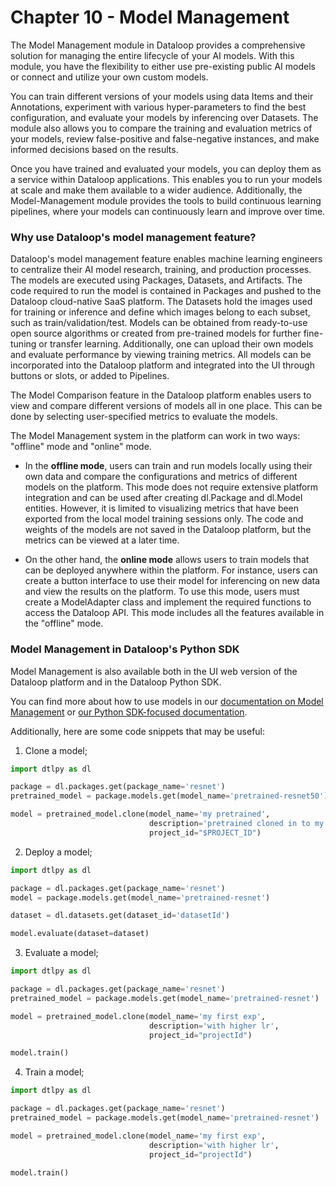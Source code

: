 # Chapter 10 - Model Management

The Model Management module in Dataloop provides a comprehensive solution for managing the entire lifecycle of your AI models. With this module, you have the flexibility to either use pre-existing public AI models or connect and utilize your own custom models.

You can train different versions of your models using data Items and their Annotations, experiment with various hyper-parameters to find the best configuration, and evaluate your models by inferencing over Datasets. The module also allows you to compare the training and evaluation metrics of your models, review false-positive and false-negative instances, and make informed decisions based on the results.

Once you have trained and evaluated your models, you can deploy them as a service within Dataloop applications. This enables you to run your models at scale and make them available to a wider audience. Additionally, the Model-Management module provides the tools to build continuous learning pipelines, where your models can continuously learn and improve over time.

### Why use Dataloop's model management feature?

Dataloop's model management feature enables machine learning engineers to centralize their AI model research, training, and production processes. The models are executed using Packages, Datasets, and Artifacts. The code required to run the model is contained in Packages and pushed to the Dataloop cloud-native SaaS platform. The Datasets hold the images used for training or inference and define which images belong to each subset, such as train/validation/test. Models can be obtained from ready-to-use open source algorithms or created from pre-trained models for further fine-tuning or transfer learning. Additionally, one can upload their own models and evaluate performance by viewing training metrics. All models can be incorporated into the Dataloop platform and integrated into the UI through buttons or slots, or added to Pipelines.

The Model Comparison feature in the Dataloop platform enables users to view and compare different versions of models all in one place. This can be done by selecting user-specified metrics to evaluate the models.

The Model Management system in the platform can work in two ways: "offline" mode and "online" mode.

* In the **offline mode**, users can train and run models locally using their own data and compare the configurations and metrics of different models on the platform. This mode does not require extensive platform integration and can be used after creating dl.Package and dl.Model entities. However, it is limited to visualizing metrics that have been exported from the local model training sessions only. The code and weights of the models are not saved in the Dataloop platform, but the metrics can be viewed at a later time.

* On the other hand, the **online mode** allows users to train models that can be deployed anywhere within the platform. For instance, users can create a button interface to use their model for inferencing on new data and view the results on the platform. To use this mode, users must create a ModelAdapter class and implement the required functions to access the Dataloop API. This mode includes all the features available in the "offline" mode.

### Model Management in Dataloop's Python SDK

Model Management is also available both in the UI web version of the Dataloop platform and in the Dataloop Python SDK.

You can find more about how to use models in our [documentation on Model Management](https://dlportal-demo.redoc.ly/tutorials/model_management/) or [our Python SDK-focused documentation](https://sdk-docs.dataloop.ai/en/latest/tutorials.html#model-management).

Additionally, here are some code snippets that may be useful:
1. Clone a model;
```python
import dtlpy as dl

package = dl.packages.get(package_name='resnet')
pretrained_model = package.models.get(model_name='pretrained-resnet50')

model = pretrained_model.clone(model_name='my pretrained',
                               description='pretrained cloned in to my project',
                               project_id="$PROJECT_ID")
```
2. Deploy a model;
```python
import dtlpy as dl

package = dl.packages.get(package_name='resnet')
model = package.models.get(model_name='pretrained-resnet')

dataset = dl.datasets.get(dataset_id='datasetId')

model.evaluate(dataset=dataset)
```
3. Evaluate a model;
```python
import dtlpy as dl

package = dl.packages.get(package_name='resnet')
pretrained_model = package.models.get(model_name='pretrained-resnet')

model = pretrained_model.clone(model_name='my first exp',
                               description='with higher lr',
                               project_id="projectId")

model.train()
```
4. Train a model;
```python
import dtlpy as dl

package = dl.packages.get(package_name='resnet')
pretrained_model = package.models.get(model_name='pretrained-resnet')

model = pretrained_model.clone(model_name='my first exp',
                               description='with higher lr',
                               project_id="projectId")

model.train()
```


